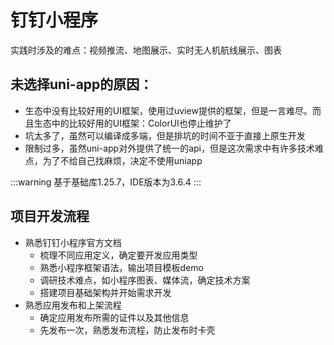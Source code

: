 # 钉钉小程序

实践时涉及的难点：视频推流、地图展示、实时无人机航线展示、图表

## 未选择uni-app的原因：

- 生态中没有比较好用的UI框架，使用过uview提供的框架，但是一言难尽。而且生态中的比较好用的UI框架：ColorUI也停止维护了
- 坑太多了，虽然可以编译成多端，但是排坑的时间不亚于直接上原生开发
- 限制过多，虽然uni-app对外提供了统一的api，但是这次需求中有许多技术难点，为了不给自己找麻烦，决定不使用uniapp

:::warning
基于基础库1.25.7，IDE版本为3.6.4
:::

## 项目开发流程

- 熟悉钉钉小程序官方文档
    - 梳理不同应用定义，确定要开发应用类型
    - 熟悉小程序框架语法，输出项目模板demo
    - 调研技术难点，如小程序图表、媒体流，确定技术方案
    - 搭建项目基础架构并开始需求开发
- 熟悉应用发布和上架流程
    - 确定应用发布所需的证件以及其他信息
    - 先发布一次，熟悉发布流程，防止发布时卡壳


